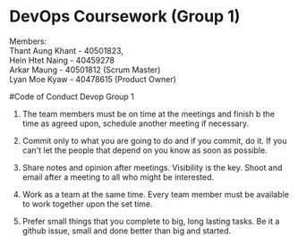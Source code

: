 # DevOps Coursework (Group 1)
Members: <br>
Thant Aung Khant - 40501823,<br>
Hein Htet Naing - 40459278 <br>
Arkar Maung - 40501812 (Scrum Master)<br>
Lyan Moe Kyaw - 40478615 (Product Owner)<br>

#Code of Conduct Devop Group 1

1. The team members must be on time at the meetings and finish b the time as agreed upon, schedule another meeting if necessary.

2. Commit only to what you are going to do and if you commit, do it. If you can't let the people that depend on you know as soon as possible.

3. Share notes and opinion after meetings. Visibility is the key. Shoot and email after a meeting to all who might be interested.

4. Work as a team at the same time. Every team member must be available to work together upon the set time.

5. Prefer small things that you complete to big, long lasting tasks. Be it a github issue, small and done better than big and started.
